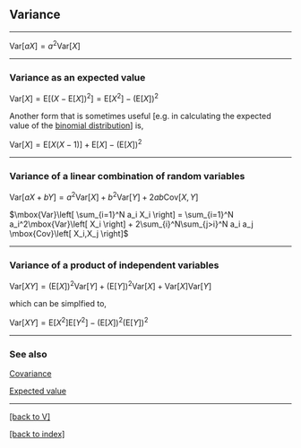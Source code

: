 
## Variance

********************************************************************************

$\mbox{Var}\left[ aX \right] = a^2\mbox{Var}\left[ X \right]$

********************************************************************************

### Variance as an expected value

$\mbox{Var}\left[ X \right] = \mbox{E}\left[ \left( X - \mbox{E}\left[ X \right] \right)^2 \right] = \mbox{E}\left[ X^2 \right] - \left(\mbox{E}\left[ X \right] \right)^2$

Another form that is sometimes useful [e.g. in calculating the expected value of the <a href="Binomial distribution.html">binomial distribution</a>] is,

$\mbox{Var}\left[ X \right] = \mbox{E}\left[ X(X-1) \right] + \mbox{E}\left[ X \right] - \left(\mbox{E}\left[ X \right] \right)^2$

********************************************************************************

### Variance of a linear combination of random variables

$\mbox{Var}\left[ aX + bY \right] = a^2\mbox{Var}\left[ X \right] + b^2\mbox{Var}\left[ Y \right] + 2ab \mbox{Cov}\left[ X,Y \right]$

$\mbox{Var}\left[ \sum_{i=1}^N a_i X_i \right] = \sum_{i=1}^N a_i^2\mbox{Var}\left[ X_i \right] + 2\sum_{i}^N\sum_{j>i}^N a_i a_j \mbox{Cov}\left[ X_i,X_j \right]$

********************************************************************************

### Variance of a product of independent variables

$\mbox{Var}\left[ XY \right] = \left(\mbox{E}\left[ X \right] \right)^2 \mbox{Var}\left[ Y \right] + \left(\mbox{E}\left[ Y \right] \right)^2 \mbox{Var}\left[ X \right] + \mbox{Var}\left[ X \right]\mbox{Var}\left[ Y \right]$

which can be simplfied to,

$\mbox{Var}\left[ XY \right] = \mbox{E}\left[ X^2 \right] \mbox{E}\left[ Y^2 \right] - \left(\mbox{E}\left[ X \right] \right)^2 \left(\mbox{E}\left[ Y \right] \right)^2$

********************************************************************************

### See also

<a href="Covariance.html">Covariance</a> 

<a href="Expected value.html">Expected value</a> 

********************************************************************************

<a href="index.html#V">[back to V]</a> 

<a href="index.html">[back to index]</a> 

